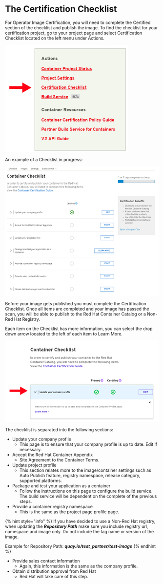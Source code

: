# The Certification Checklist

For Operator Image Certification, you will need to complete the Certified section of the checklist and publish the image. To find the checklist for your certification project, go to your project page and select Certification Checklist located on the left menu under Actions.

![](../../.gitbook/assets/checklist1.png)

An example of a Checklist in progress:

![](../../.gitbook/assets/checklist2%20%281%29.png)

Before your image gets published you must complete the Certification Checklist. Once all items are completed and your image has passed the scan, you will be able to publish to the Red Hat Container Catalog or a Non-Red Hat Registry.

Each item on the Checklist has more information, you can select the drop down arrow located to the left of each item to Learn More.

![](../../.gitbook/assets/image%20%283%29.png)

The checklist is separated into the following sections:

* Update your company profile
  * This page is to ensure that your company profile is up to date. Edit if necessary.
* Accept the Red Hat Container Appendix
  * Site Agreement to the Container Terms.
* Update project profile
  * This section relates more to the image/container settings such as Auto Publish feature, registry namespace, release category, supported platforms.
* Package and test your application as a container
  * Follow the instructions on this page to configure the build service. The build service will be dependent on the complete of the previous steps.
* Provide a container registry namespace
  * This is the same as the project page profile page.

{% hint style="info" %}
If you have decided to use a Non-Red Hat registry, when updating the _**Repository Path**_ make sure you include registry url, namespace and image only. Do not include the tag name or version of the image.    
  
Example for Repository Path: _**quay.io/test\_partner/test-image**_
{% endhint %}

* Provide sales contact information
  * Again, this information is the same as the company profile.
* Obtain distribution approval from Red Hat
  * Red Hat will take care of this step.

